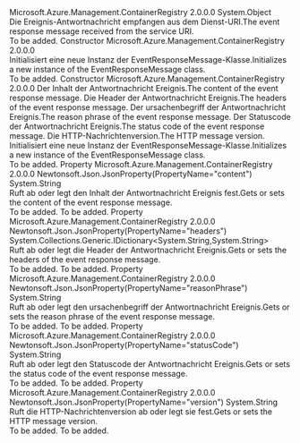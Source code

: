 <Type Name="EventResponseMessage" FullName="Microsoft.Azure.Management.ContainerRegistry.Models.EventResponseMessage">
  <TypeSignature Language="C#" Value="public class EventResponseMessage" />
  <TypeSignature Language="ILAsm" Value=".class public auto ansi beforefieldinit EventResponseMessage extends System.Object" />
  <TypeSignature Language="DocId" Value="T:Microsoft.Azure.Management.ContainerRegistry.Models.EventResponseMessage" />
  <TypeSignature Language="VB.NET" Value="Public Class EventResponseMessage" />
  <TypeSignature Language="F#" Value="type EventResponseMessage = class" />
  <AssemblyInfo>
    <AssemblyName>Microsoft.Azure.Management.ContainerRegistry</AssemblyName>
    <AssemblyVersion>2.0.0.0</AssemblyVersion>
  </AssemblyInfo>
  <Base>
    <BaseTypeName>System.Object</BaseTypeName>
  </Base>
  <Interfaces />
  <Docs>
    <summary>
            <span data-ttu-id="810b1-101">Die Ereignis-Antwortnachricht empfangen aus dem Dienst-URI.</span><span class="sxs-lookup"><span data-stu-id="810b1-101">The event response message received from the service URI.</span></span>
            </summary>
    <remarks>To be added.</remarks>
  </Docs>
  <Members>
    <Member MemberName=".ctor">
      <MemberSignature Language="C#" Value="public EventResponseMessage ();" />
      <MemberSignature Language="ILAsm" Value=".method public hidebysig specialname rtspecialname instance void .ctor() cil managed" />
      <MemberSignature Language="DocId" Value="M:Microsoft.Azure.Management.ContainerRegistry.Models.EventResponseMessage.#ctor" />
      <MemberSignature Language="VB.NET" Value="Public Sub New ()" />
      <MemberType>Constructor</MemberType>
      <AssemblyInfo>
        <AssemblyName>Microsoft.Azure.Management.ContainerRegistry</AssemblyName>
        <AssemblyVersion>2.0.0.0</AssemblyVersion>
      </AssemblyInfo>
      <Parameters />
      <Docs>
        <summary>
            <span data-ttu-id="810b1-102">Initialisiert eine neue Instanz der EventResponseMessage-Klasse.</span><span class="sxs-lookup"><span data-stu-id="810b1-102">Initializes a new instance of the EventResponseMessage class.</span></span>
            </summary>
        <remarks>To be added.</remarks>
      </Docs>
    </Member>
    <Member MemberName=".ctor">
      <MemberSignature Language="C#" Value="public EventResponseMessage (string content = null, System.Collections.Generic.IDictionary&lt;string,string&gt; headers = null, string reasonPhrase = null, string statusCode = null, string version = null);" />
      <MemberSignature Language="ILAsm" Value=".method public hidebysig specialname rtspecialname instance void .ctor(string content, class System.Collections.Generic.IDictionary`2&lt;string, string&gt; headers, string reasonPhrase, string statusCode, string version) cil managed" />
      <MemberSignature Language="DocId" Value="M:Microsoft.Azure.Management.ContainerRegistry.Models.EventResponseMessage.#ctor(System.String,System.Collections.Generic.IDictionary{System.String,System.String},System.String,System.String,System.String)" />
      <MemberSignature Language="VB.NET" Value="Public Sub New (Optional content As String = null, Optional headers As IDictionary(Of String, String) = null, Optional reasonPhrase As String = null, Optional statusCode As String = null, Optional version As String = null)" />
      <MemberSignature Language="F#" Value="new Microsoft.Azure.Management.ContainerRegistry.Models.EventResponseMessage : string * System.Collections.Generic.IDictionary&lt;string, string&gt; * string * string * string -&gt; Microsoft.Azure.Management.ContainerRegistry.Models.EventResponseMessage" Usage="new Microsoft.Azure.Management.ContainerRegistry.Models.EventResponseMessage (content, headers, reasonPhrase, statusCode, version)" />
      <MemberType>Constructor</MemberType>
      <AssemblyInfo>
        <AssemblyName>Microsoft.Azure.Management.ContainerRegistry</AssemblyName>
        <AssemblyVersion>2.0.0.0</AssemblyVersion>
      </AssemblyInfo>
      <Parameters>
        <Parameter Name="content" Type="System.String" />
        <Parameter Name="headers" Type="System.Collections.Generic.IDictionary&lt;System.String,System.String&gt;" />
        <Parameter Name="reasonPhrase" Type="System.String" />
        <Parameter Name="statusCode" Type="System.String" />
        <Parameter Name="version" Type="System.String" />
      </Parameters>
      <Docs>
        <param name="content"><span data-ttu-id="810b1-103">Der Inhalt der Antwortnachricht Ereignis.</span><span class="sxs-lookup"><span data-stu-id="810b1-103">The content of the event response message.</span></span></param>
        <param name="headers"><span data-ttu-id="810b1-104">Die Header der Antwortnachricht Ereignis.</span><span class="sxs-lookup"><span data-stu-id="810b1-104">The headers of the event response message.</span></span></param>
        <param name="reasonPhrase"><span data-ttu-id="810b1-105">Der ursachenbegriff der Antwortnachricht Ereignis.</span><span class="sxs-lookup"><span data-stu-id="810b1-105">The reason phrase of the event response message.</span></span></param>
        <param name="statusCode"><span data-ttu-id="810b1-106">Der Statuscode der Antwortnachricht Ereignis.</span><span class="sxs-lookup"><span data-stu-id="810b1-106">The status code of the event response message.</span></span></param>
        <param name="version"><span data-ttu-id="810b1-107">Die HTTP-Nachrichtenversion.</span><span class="sxs-lookup"><span data-stu-id="810b1-107">The HTTP message version.</span></span></param>
        <summary>
            <span data-ttu-id="810b1-108">Initialisiert eine neue Instanz der EventResponseMessage-Klasse.</span><span class="sxs-lookup"><span data-stu-id="810b1-108">Initializes a new instance of the EventResponseMessage class.</span></span>
            </summary>
        <remarks>To be added.</remarks>
      </Docs>
    </Member>
    <Member MemberName="Content">
      <MemberSignature Language="C#" Value="public string Content { get; set; }" />
      <MemberSignature Language="ILAsm" Value=".property instance string Content" />
      <MemberSignature Language="DocId" Value="P:Microsoft.Azure.Management.ContainerRegistry.Models.EventResponseMessage.Content" />
      <MemberSignature Language="VB.NET" Value="Public Property Content As String" />
      <MemberSignature Language="F#" Value="member this.Content : string with get, set" Usage="Microsoft.Azure.Management.ContainerRegistry.Models.EventResponseMessage.Content" />
      <MemberType>Property</MemberType>
      <AssemblyInfo>
        <AssemblyName>Microsoft.Azure.Management.ContainerRegistry</AssemblyName>
        <AssemblyVersion>2.0.0.0</AssemblyVersion>
      </AssemblyInfo>
      <Attributes>
        <Attribute>
          <AttributeName>Newtonsoft.Json.JsonProperty(PropertyName="content")</AttributeName>
        </Attribute>
      </Attributes>
      <ReturnValue>
        <ReturnType>System.String</ReturnType>
      </ReturnValue>
      <Docs>
        <summary>
            <span data-ttu-id="810b1-109">Ruft ab oder legt den Inhalt der Antwortnachricht Ereignis fest.</span><span class="sxs-lookup"><span data-stu-id="810b1-109">Gets or sets the content of the event response message.</span></span>
            </summary>
        <value>To be added.</value>
        <remarks>To be added.</remarks>
      </Docs>
    </Member>
    <Member MemberName="Headers">
      <MemberSignature Language="C#" Value="public System.Collections.Generic.IDictionary&lt;string,string&gt; Headers { get; set; }" />
      <MemberSignature Language="ILAsm" Value=".property instance class System.Collections.Generic.IDictionary`2&lt;string, string&gt; Headers" />
      <MemberSignature Language="DocId" Value="P:Microsoft.Azure.Management.ContainerRegistry.Models.EventResponseMessage.Headers" />
      <MemberSignature Language="VB.NET" Value="Public Property Headers As IDictionary(Of String, String)" />
      <MemberSignature Language="F#" Value="member this.Headers : System.Collections.Generic.IDictionary&lt;string, string&gt; with get, set" Usage="Microsoft.Azure.Management.ContainerRegistry.Models.EventResponseMessage.Headers" />
      <MemberType>Property</MemberType>
      <AssemblyInfo>
        <AssemblyName>Microsoft.Azure.Management.ContainerRegistry</AssemblyName>
        <AssemblyVersion>2.0.0.0</AssemblyVersion>
      </AssemblyInfo>
      <Attributes>
        <Attribute>
          <AttributeName>Newtonsoft.Json.JsonProperty(PropertyName="headers")</AttributeName>
        </Attribute>
      </Attributes>
      <ReturnValue>
        <ReturnType>System.Collections.Generic.IDictionary&lt;System.String,System.String&gt;</ReturnType>
      </ReturnValue>
      <Docs>
        <summary>
            <span data-ttu-id="810b1-110">Ruft ab oder legt die Header der Antwortnachricht Ereignis.</span><span class="sxs-lookup"><span data-stu-id="810b1-110">Gets or sets the headers of the event response message.</span></span>
            </summary>
        <value>To be added.</value>
        <remarks>To be added.</remarks>
      </Docs>
    </Member>
    <Member MemberName="ReasonPhrase">
      <MemberSignature Language="C#" Value="public string ReasonPhrase { get; set; }" />
      <MemberSignature Language="ILAsm" Value=".property instance string ReasonPhrase" />
      <MemberSignature Language="DocId" Value="P:Microsoft.Azure.Management.ContainerRegistry.Models.EventResponseMessage.ReasonPhrase" />
      <MemberSignature Language="VB.NET" Value="Public Property ReasonPhrase As String" />
      <MemberSignature Language="F#" Value="member this.ReasonPhrase : string with get, set" Usage="Microsoft.Azure.Management.ContainerRegistry.Models.EventResponseMessage.ReasonPhrase" />
      <MemberType>Property</MemberType>
      <AssemblyInfo>
        <AssemblyName>Microsoft.Azure.Management.ContainerRegistry</AssemblyName>
        <AssemblyVersion>2.0.0.0</AssemblyVersion>
      </AssemblyInfo>
      <Attributes>
        <Attribute>
          <AttributeName>Newtonsoft.Json.JsonProperty(PropertyName="reasonPhrase")</AttributeName>
        </Attribute>
      </Attributes>
      <ReturnValue>
        <ReturnType>System.String</ReturnType>
      </ReturnValue>
      <Docs>
        <summary>
            <span data-ttu-id="810b1-111">Ruft ab oder legt den ursachenbegriff der Antwortnachricht Ereignis.</span><span class="sxs-lookup"><span data-stu-id="810b1-111">Gets or sets the reason phrase of the event response message.</span></span>
            </summary>
        <value>To be added.</value>
        <remarks>To be added.</remarks>
      </Docs>
    </Member>
    <Member MemberName="StatusCode">
      <MemberSignature Language="C#" Value="public string StatusCode { get; set; }" />
      <MemberSignature Language="ILAsm" Value=".property instance string StatusCode" />
      <MemberSignature Language="DocId" Value="P:Microsoft.Azure.Management.ContainerRegistry.Models.EventResponseMessage.StatusCode" />
      <MemberSignature Language="VB.NET" Value="Public Property StatusCode As String" />
      <MemberSignature Language="F#" Value="member this.StatusCode : string with get, set" Usage="Microsoft.Azure.Management.ContainerRegistry.Models.EventResponseMessage.StatusCode" />
      <MemberType>Property</MemberType>
      <AssemblyInfo>
        <AssemblyName>Microsoft.Azure.Management.ContainerRegistry</AssemblyName>
        <AssemblyVersion>2.0.0.0</AssemblyVersion>
      </AssemblyInfo>
      <Attributes>
        <Attribute>
          <AttributeName>Newtonsoft.Json.JsonProperty(PropertyName="statusCode")</AttributeName>
        </Attribute>
      </Attributes>
      <ReturnValue>
        <ReturnType>System.String</ReturnType>
      </ReturnValue>
      <Docs>
        <summary>
            <span data-ttu-id="810b1-112">Ruft ab oder legt den Statuscode der Antwortnachricht Ereignis.</span><span class="sxs-lookup"><span data-stu-id="810b1-112">Gets or sets the status code of the event response message.</span></span>
            </summary>
        <value>To be added.</value>
        <remarks>To be added.</remarks>
      </Docs>
    </Member>
    <Member MemberName="Version">
      <MemberSignature Language="C#" Value="public string Version { get; set; }" />
      <MemberSignature Language="ILAsm" Value=".property instance string Version" />
      <MemberSignature Language="DocId" Value="P:Microsoft.Azure.Management.ContainerRegistry.Models.EventResponseMessage.Version" />
      <MemberSignature Language="VB.NET" Value="Public Property Version As String" />
      <MemberSignature Language="F#" Value="member this.Version : string with get, set" Usage="Microsoft.Azure.Management.ContainerRegistry.Models.EventResponseMessage.Version" />
      <MemberType>Property</MemberType>
      <AssemblyInfo>
        <AssemblyName>Microsoft.Azure.Management.ContainerRegistry</AssemblyName>
        <AssemblyVersion>2.0.0.0</AssemblyVersion>
      </AssemblyInfo>
      <Attributes>
        <Attribute>
          <AttributeName>Newtonsoft.Json.JsonProperty(PropertyName="version")</AttributeName>
        </Attribute>
      </Attributes>
      <ReturnValue>
        <ReturnType>System.String</ReturnType>
      </ReturnValue>
      <Docs>
        <summary>
            <span data-ttu-id="810b1-113">Ruft die HTTP-Nachrichtenversion ab oder legt sie fest.</span><span class="sxs-lookup"><span data-stu-id="810b1-113">Gets or sets the HTTP message version.</span></span>
            </summary>
        <value>To be added.</value>
        <remarks>To be added.</remarks>
      </Docs>
    </Member>
  </Members>
</Type>